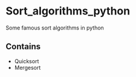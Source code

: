 # Sort_algorithms_python
Some famous sort algorithms in python

## Contains 
- Quicksort
- Mergesort
